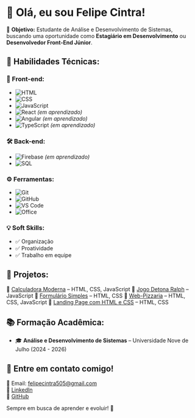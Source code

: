 # 👋 Olá, eu sou Felipe Cintra!

🎯 **Objetivo:** Estudante de Análise e Desenvolvimento de Sistemas, buscando uma oportunidade como **Estagiário em Desenvolvimento** ou **Desenvolvedor Front-End Júnior**.

## 🚀 Habilidades Técnicas:

### 📌 Front-end:
- ![HTML](https://img.shields.io/badge/HTML5-E34F26?style=for-the-badge&logo=html5&logoColor=white) 
- ![CSS](https://img.shields.io/badge/CSS3-1572B6?style=for-the-badge&logo=css3&logoColor=white) 
- ![JavaScript](https://img.shields.io/badge/JavaScript-F7DF1E?style=for-the-badge&logo=javascript&logoColor=black) 
- ![React](https://img.shields.io/badge/React-61DAFB?style=for-the-badge&logo=react&logoColor=black) *(em aprendizado)*
- ![Angular](https://img.shields.io/badge/Angular-DD0031?style=for-the-badge&logo=angular&logoColor=white) *(em aprendizado)*
- ![TypeScript](https://img.shields.io/badge/TypeScript-007ACC?style=for-the-badge&logo=typescript&logoColor=white) *(em aprendizado)*

### 🛠️ Back-end:
- ![Firebase](https://img.shields.io/badge/Firebase-FFCA28?style=for-the-badge&logo=firebase&logoColor=black) *(em aprendizado)*
- ![SQL](https://img.shields.io/badge/SQL-4479A1?style=for-the-badge&logo=database&logoColor=white)

### ⚙️ Ferramentas:
- ![Git](https://img.shields.io/badge/Git-F05032?style=for-the-badge&logo=git&logoColor=white)
- ![GitHub](https://img.shields.io/badge/GitHub-181717?style=for-the-badge&logo=github&logoColor=white)
- ![VS Code](https://img.shields.io/badge/VS%20Code-007ACC?style=for-the-badge&logo=visual-studio-code&logoColor=white)
- ![Office](https://img.shields.io/badge/Microsoft_Office-D83B01?style=for-the-badge&logo=microsoft-office&logoColor=white)

### 💡 Soft Skills:
- ✅ Organização  
- ✅ Proatividade  
- ✅ Trabalho em equipe  

## 📂 Projetos:

🔹 [Calculadora Moderna](https://github.com/devcintra/Calculadora-Moderna) – HTML, CSS, JavaScript
🔹 [Jogo Detona Ralph](https://github.com/devcintra/Jogo-Detona-Ralph) – JavaScript
🔹 [Formulário Simples](https://github.com/devcintra/Formulario-Simples) – HTML, CSS
🔹 [Web-Pizzaria](https://github.com/devcintra/Web-Pizzaria) – HTML, CSS, JavaScript
🔹 [Landing Page com HTML e CSS](https://github.com/devcintra/Criando-Landing-Page-com-HTML-e-CSS) – HTML, CSS

## 📚 Formação Acadêmica:
- 🎓 **Análise e Desenvolvimento de Sistemas** – Universidade Nove de Julho (2024 - 2026)

## 📩 Entre em contato comigo!
📧 Email: [felipecintra505@gmail.com](mailto:felipecintra505@gmail.com)  
🔗 [LinkedIn](https://www.linkedin.com/in/felipe-cintra-620092252)  
🐙 [GitHub](https://github.com/devcintra)  

Sempre em busca de aprender e evoluir! 🚀
